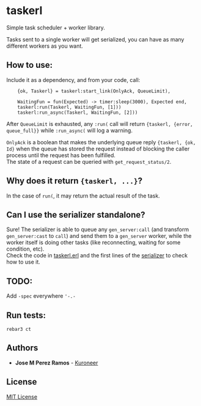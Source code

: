 # taskerl

Simple task scheduler + worker library.  

Tasks sent to a single worker will get serialized, you can have as many
different workers as you want.

## How to use:

Include it as a dependency, and from your code, call:

```
    {ok, Taskerl} = taskerl:start_link(OnlyAck, QueueLimit),

    WaitingFun = fun(Expected) -> timer:sleep(3000), Expected end,
    taskerl:run(Taskerl, WaitingFun, [1]))
    taskerl:run_async(Taskerl, WaitingFun, [2]))
```

After `QueueLimit` is exhausted, any `:run(` call will return `{taskerl, {error, queue_full}}`
while `:run_async(` will log a warning.

`OnlyAck` is a boolean that makes the underlying queue reply `{taskerl, {ok,
Id}` when the queue has stored the request instead of blocking the caller
process until the request has been fulfilled.  
The state of a request can be queried with `get_request_status/2`.

## Why does it return `{taskerl, ...}`?

In the case of `run(`, it may return the actual result of the task.

## Can I use the serializer standalone?

Sure! The serializer is able to queue any `gen_server:call` (and transform
`gen_server:cast` to `call`) and send them to a `gen_server` worker, while the
worker itself is doing other tasks (like reconnecting, waiting for some
condition, etc).  
Check the code in [taskerl.erl](src/taskerl.erl) and the first lines of the
[serializer](src/taskerl_gen_server_serializer.erl) to check how to use it.

## TODO:

Add `-spec` everywhere `'-.-`

## Run tests:
```
rebar3 ct
```

## Authors

* **Jose M Perez Ramos** - [Kuroneer](https://github.com/Kuroneer)

## License

[MIT License](LICENSE)

